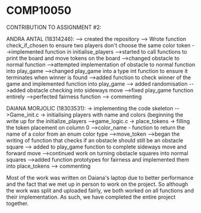 # COMP10050


CONTRIBUTION TO ASSIGNMENT #2:

ANDRA ANTAL (18314246):
--> created the repository
--> Wrote function check_if_chosen to ensure two players don't choose the same color token 
-->implemented function in initialise_players
-->started to call functions to print the board and move tokens on the board
-->changed obstacle to normal function 
-->attempted implementation of obstacle to normal function into play_game
-->changed play_game into a type int function to ensure it terminates when winner is found
-->added function to check winner of the game and implemented function into play_game
--> added randomisation
-->added obstacle checking into sideways move
-->fixed play_game function entirely
-->perfected fairness function
--> commenting

DAIANA MORJOLIC (18303531):
-> implementing the code skeleton
-->Game_init.c -> initialising players with name and colors (beginning the write up for the initialize_players
-->game_logic.c -> place_tokens -> filling the token placement on column 0
-->color_name - function to return the name of a color from an enum color type
-->move_token
-->began the writing of function that checks if an obstacle should still be an obstacle square
--> added to play_game function to complete sideways move and forward move
-->continued work on turning obstacle squares into normal squares
-->added function prototypes for fairness and implemented them into place_tokens
--> commenting

Most of the work was written on Daiana's laptop due to better performance and the fact that we met up in person to work on the project. So although the work was split and uploaded fairly, we both worked on all functions and their implementation. As such, we have completed the entire project together.
